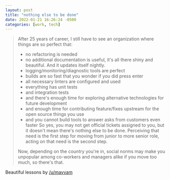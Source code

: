 ```yaml
---
layout: post
title: "nothing else to be done"
date: 2022-01-21 16:26:24 -0500
categories: [work, tech]
---
```


> After 25 years of career, I still have to see an organization where things are so perfect that:
>- no refactoring is needed
>- no additional documentation is useful, it's all there shiny and beautiful. And it updates itself nightly.
> - logging/monitoring/diagnostic tools are perfect
> - builds are so fast that you wonder if you did press enter
> - all necessary linters are configured and used
> - everything has unit tests
> - and integration tests
> - and there's enough time for exploring alternative technologies for future development
> - and enough time for contributing feature/fixes upstream for the open source things you use
> - and you cannot build tools to answer asks from customers even faster
> So yes, you may not get official tickets assigned to you, but it doesn't mean there's nothing else to be done. Perceiving that need is the first step for moving from junior to more senior role, acting on that need is the second step.
>
> Now, depending on the country you're in, social norms may make you unpopular among co-workers and managers alike if you move too much, so there's that.

Beautiful lessons by [/u/mavvam](https://www.reddit.com/r/ExperiencedDevs/comments/qj1usj/comment/hinapar/?utm_source=share&utm_medium=web2x&context=3)
